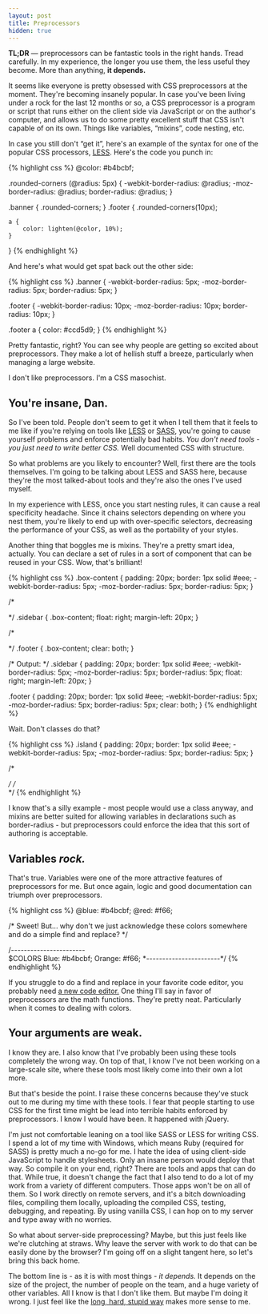 ```yaml
---
layout: post
title: Preprocessors
hidden: true
---
```


**TL;DR** — preprocessors can be fantastic tools in the right hands. Tread carefully. In my experience, the longer you use them, the less useful they become. More than anything, **it depends.**

It seems like everyone is pretty obsessed with CSS preprocessors at the moment. They're becoming insanely popular. In case you've been living under a rock for the last 12 months or so, a CSS preprocessor is a program or script that runs either on the client side via JavaScript or on the author's computer, and allows us to do some pretty excellent stuff that CSS isn't capable of on its own. Things like variables, “mixins”, code nesting, etc.

In case you still don't “get it”, here's an example of the syntax for one of the popular CSS processors, [LESS](http://lesscss.org/). Here's the code you punch in:

{% highlight css %}
@color: #b4bcbf;

.rounded-corners (@radius: 5px) {
    -webkit-border-radius: @radius;
    -moz-border-radius: @radius;
    border-radius: @radius;
}

.banner {
    .rounded-corners;
}
.footer {
    .rounded-corners(10px);

    a {
        color: lighten(@color, 10%);
    }
}
{% endhighlight %}

And here's what would get spat back out the other side:

{% highlight css %}
.banner {
    -webkit-border-radius: 5px;
    -moz-border-radius: 5px;
    border-radius: 5px;
}

.footer {
    -webkit-border-radius: 10px;
    -moz-border-radius: 10px;
    border-radius: 10px;
}

.footer a {
    color: #ccd5d9;
}
{% endhighlight %}

Pretty fantastic, right? You can see why people are getting so excited about preprocessors. They make a lot of hellish stuff a breeze, particularly when managing a large website.

I don't like preprocessors. I'm a CSS masochist.
<!-- more -->


## You're insane, Dan.


So I've been told. People don't seem to get it when I tell them that it feels to me like if you're relying on tools like [LESS](http://lesscss.org/) or [SASS](http://sass-lang.com/), you're going to cause yourself problems and enforce potentially bad habits. _You don't need tools - you just need to write better CSS._ Well documented CSS with structure.

So what problems are you likely to encounter? Well, first there are the tools themselves. I'm going to be talking about LESS and SASS here, because they're the most talked-about tools and they're also the ones I've used myself.

In my experience with LESS, once you start nesting rules, it can cause a real specificity headache. Since it chains selectors depending on where you nest them, you're likely to end up with over-specific selectors, decreasing the performance of your CSS, as well as the portability of your styles.

Another thing that boggles me is mixins. They're a pretty smart idea, actually. You can declare a set of rules in a sort of component that can be reused in your CSS. Wow, that's brilliant!

{% highlight css %}
.box-content {
    padding: 20px;
    border: 1px solid #eee;
    -webkit-border-radius: 5px;
    -moz-border-radius: 5px;
    border-radius: 5px;
}

/* <div class=sidebar> */
.sidebar {
    .box-content;
    float: right;
    margin-left: 20px;
}

/* <footer class=footer> */
.footer {
    .box-content;
    clear: both;
}

/* Output: */
.sidebar {
    padding: 20px;
    border: 1px solid #eee;
    -webkit-border-radius: 5px;
    -moz-border-radius: 5px;
    border-radius: 5px;
    float: right;
    margin-left: 20px;
}

.footer {
    padding: 20px;
    border: 1px solid #eee;
    -webkit-border-radius: 5px;
    -moz-border-radius: 5px;
    border-radius: 5px;
    clear: both;
}
{% endhighlight %}

Wait. Don't classes do that?

{% highlight css %}
.island {
    padding: 20px;
    border: 1px solid #eee;
    -webkit-border-radius: 5px;
    -moz-border-radius: 5px;
    border-radius: 5px;
}

/* <div class="sidebar island"> */
/* <footer class="footer island"> */
{% endhighlight %}

I know that's a silly example - most people would use a class anyway, and mixins are better suited for allowing variables in declarations such as border-radius - but preprocessors could enforce the idea that this sort of authoring is acceptable.


## Variables _rock._


That's true. Variables were one of the more attractive features of preprocessors for me. But once again, logic and good documentation can triumph over preprocessors.

{% highlight css %}
@blue: #b4bcbf;
@red: #f66;

/* Sweet! But... why don't we just acknowledge these colors somewhere and do a simple find and replace? */

/*-----------------------*\
    $COLORS
    Blue: #b4bcbf;
    Orange: #f66;
\*-----------------------*/
{% endhighlight %}

If you struggle to do a find and replace in your favorite code editor, you probably need [a new code editor.](http://www.sublimetext.com/) One thing I'll say in favor of preprocessors are the math functions. They're pretty neat. Particularly when it comes to dealing with colors.


## Your arguments are weak.


I know they are. I also know that I've probably been using these tools completely the wrong way. On top of that, I know I've not been working on a large-scale site, where these tools most likely come into their own a lot more.

But that's beside the point. I raise these concerns because they've stuck out to me during my time with these tools. I fear that people starting to use CSS for the first time might be lead into terrible habits enforced by preprocessors. I know I would have been. It happened with jQuery.

I'm just not comfortable leaning on a tool like SASS or LESS for writing CSS. I spend a lot of my time with Windows, which means Ruby (required for SASS) is pretty much a no-go for me. I hate the idea of using client-side JavaScript to handle stylesheets. Only an insane person would deploy that way. So compile it on your end, right? There are tools and apps that can do that. While true, it doesn't change the fact that I also tend to do a lot of my work from a variety of different computers. Those apps won't be on all of them. So I work directly on remote servers, and it's a bitch downloading files, compiling them locally, uploading the compiled CSS, testing, debugging, and repeating. By using vanilla CSS, I can hop on to my server and type away with no worries.

So what about server-side preprocessing? Maybe, but this just feels like we're clutching at straws. Why leave the server with work to do that can be easily done by the browser? I'm going off on a slight tangent here, so let's bring this back home.

The bottom line is - as it is with most things - _it depends._ It depends on the size of the project, the number of people on the team, and a huge variety of other variables. All I know is that I don't like them. But maybe I'm doing it wrong. I just feel like the [long, hard, stupid way](http://dolectures.com/lectures/do-things-the-long-hard-stupid-way/) makes more sense to me.

